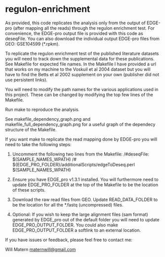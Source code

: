 # regulon-enrichment
As provided, this code replicates the analysis only from the output of EDGE-pro (after mapping all the reads) through the regulon enrichment test. For convenience, the EDGE-pro output file is provided with this code as deseqFile. You can also download the individual output EDGE-pro files from GEO: GSE104599 (*.rpkm). 

To replicate the regulon enrichment test of the published literature datasets you will need to track down the supplemental data for these publications. See Makefile for expected file names. In the Makefile I have provided a url that works on my machine to the Voskuil et al 2004 dataset but you will have to find the Betts et al 2002 supplement on your own (publisher did not use persistent links). 

You will need to modify the path names for the various applications used in this project. These can be changed by modifying the top few lines of the Makefile.

Run make to reproduce the analysis.

See makefile_dependency_graph.png and makefile_full_dependency_graph.png for a useful graph of the dependecy structure of the Makefile.

If you want make to replicate the read mapping done by EDGE-pro you will need to take the following steps:

1. Uncomment the following two lines from the Makefile: 
/#deseqFile: $(SAMPLE_NAMES_WPATH)
/#	${EDGE_PRO_FOLDER}/additionalScripts/edgeToDeseq.perl $(SAMPLE_NAMES_WPATH) 

2. Ensure you have EDGE_pro v1.3.1 installed. You will furthermore need to update EDGE_PRO_FOLDER at the top of the Makefile to be the location of these scripts.

3. Download the raw read files from GEO. Update READ_DATA_FOLDER to be the location for all the *.fastq (uncompressed) files.

4. Optional: If you wish to keep the large alignment files (sam format) generated by EDGE_pro out of the default folder you will need to update EDGE_PRO_OUTPUT_FOLDER. You could also make EDGE_PRO_OUTPUT_FOLDER a softlink to an external location.

If you have issues or feedback, please feel free to contact me:

Will Matern
maternwill@gmail.com

